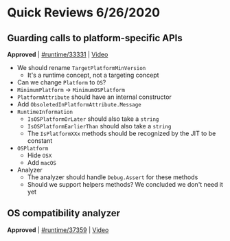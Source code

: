 # Quick Reviews 6/26/2020

## Guarding calls to platform-specific APIs

**Approved** | [#runtime/33331](https://github.com/dotnet/runtime/issues/33331#issuecomment-650326500) | [Video](https://www.youtube.com/watch?v=R5G4scTRRNQ&t=0h0m0s)

* We should rename `TargetPlatformMinVersion`
    - It's a runtime concept, not a targeting concept
* Can we change `Platform` to `OS`?
* `MinimumPlatform` -> `MinimumOSPlatform`
* `PlatformAttribute` should have an internal constructor
* Add `ObsoletedInPlatformAttribute.Message`
* `RuntimeInformation`
    - `IsOSPlatformOrLater` should also take a `string`
    - `IsOSPlatformEarlierThan` should also take a `string`
    - The `IsPlatformXXx` methods should be recognized by the JIT to be constant
* `OSPlatform`
    - Hide `OSX`
    - Add `macOS`
* Analyzer
    - The analyzer should handle `Debug.Assert` for these methods
    - Should we support helpers methods? We concluded we don't need it yet
## OS compatibility analyzer

**Approved** | [#runtime/37359](https://github.com/dotnet/runtime/issues/37359) | [Video](https://www.youtube.com/watch?v=R5G4scTRRNQ&t=1h21m0s)

